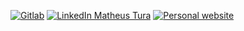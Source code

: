 [![Gitlab](https://shields.io/badge/gitlab-matheus_tura-orange?logo=gitlab&style=flat)](https://gitlab.com/matheus-tura)  [![LinkedIn Matheus Tura](https://img.shields.io/badge/matheus%20tura-blue?style=flat&logo=linkedin&logoColor=white)](https://www.linkedin.com/in/matheus-tura/) [![Personal website](https://img.shields.io/badge/visit-zatura.me-black)](zatura.me)
<!--
**Zatura/Zatura** is a ✨ _special_ ✨ repository because its `README.md` (this file) appears on your GitHub profile.

Here are some ideas to get you started:

- 🔭 I’m currently working on ...
- 🌱 I’m currently learning ...
- 👯 I’m looking to collaborate on ...
- 🤔 I’m looking for help with ...
- 💬 Ask me about ...
- 📫 How to reach me: ...
- 😄 Pronouns: ...
- ⚡ Fun fact: ...
-->
